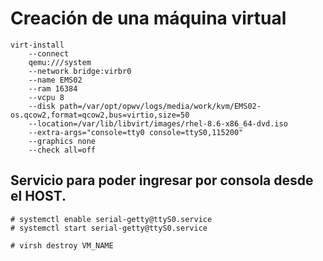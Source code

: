 # Creación de una máquina virtual


```
virt-install 
    --connect 
    qemu:///system 
    --network bridge:virbr0 
    --name EMS02 
    --ram 16384 
    --vcpu 8 
    --disk path=/var/opt/opwv/logs/media/work/kvm/EMS02-os.qcow2,format=qcow2,bus=virtio,size=50 
    --location=/var/lib/libvirt/images/rhel-8.6-x86_64-dvd.iso 
    --extra-args="console=tty0 console=ttyS0,115200" 
    --graphics none 
    --check all=off
```

## Servicio para poder ingresar por consola desde el HOST.

```
# systemctl enable serial-getty@ttyS0.service 
# systemctl start serial-getty@ttyS0.service 
```


```
# virsh destroy VM_NAME
```
